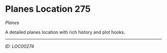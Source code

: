 # Planes Location 275

*Planes*

A detailed planes location with rich history and plot hooks.

---
*ID: LOC00274*